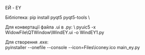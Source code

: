 ЕЙ - EY



Бібліотека: pip install pyqt5 pyqt5-tools \

Для конвертації файла .ui в .py: \ 
pyuic5 -x WidowFile\QTWindow\WindEY.ui -o WindEY1.py

Для створення .exe: \
pyinstaller --onefile --console --icon=Files\iconey.ico main_ey.py


